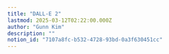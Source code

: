 ```yaml
---
title: "DALL-E 2"
lastmod: 2025-03-12T02:22:00.000Z
author: "Gunn Kim"
description: ""
notion_id: "7107a8fc-b532-4728-93bd-0a3f630451cc"
---
```



